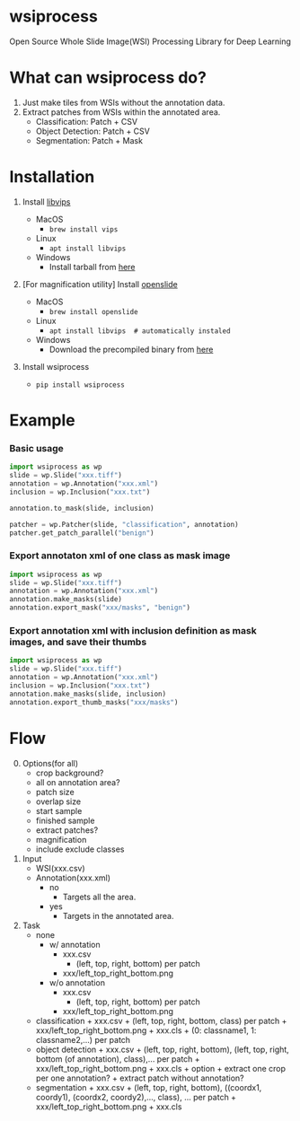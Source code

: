 # wsiprocess
Open Source Whole Slide Image(WSI) Processing Library for Deep Learning

# What can wsiprocess do?
1. Just make tiles from WSIs without the annotation data.
2. Extract patches from WSIs within the annotated area.
	- Classification: Patch + CSV
	- Object Detection: Patch + CSV
	- Segmentation: Patch + Mask

# Installation
1. Install [libvips](https://libvips.github.io/libvips/)
	- MacOS
		- `brew install vips`
	- Linux
		- `apt install libvips`
	- Windows
		- Install tarball from [here](https://github.com/libvips/build-win64)

2. [For magnification utility] Install [openslide](https://openslide.org/)
	- MacOS
		- `brew install openslide`
	- Linux
		- `apt install libvips  # automatically instaled`
	- Windows
		- Download the precompiled binary from [here](https://openslide.org/download/#windows-binaries)

3. Install wsiprocess
	- `pip install wsiprocess`

# Example

### Basic usage

```python
import wsiprocess as wp
slide = wp.Slide("xxx.tiff")
annotation = wp.Annotation("xxx.xml")
inclusion = wp.Inclusion("xxx.txt")

annotation.to_mask(slide, inclusion)

patcher = wp.Patcher(slide, "classification", annotation)
patcher.get_patch_parallel("benign")
```

### Export annotaton xml of one class as mask image

```python
import wsiprocess as wp
slide = wp.Slide("xxx.tiff")
annotation = wp.Annotation("xxx.xml")
annotation.make_masks(slide)
annotation.export_mask("xxx/masks", "benign")
```

### Export annotation xml with inclusion definition as mask images, and save their thumbs

```python
import wsiprocess as wp
slide = wp.Slide("xxx.tiff")
annotation = wp.Annotation("xxx.xml")
inclusion = wp.Inclusion("xxx.txt")
annotation.make_masks(slide, inclusion)
annotation.export_thumb_masks("xxx/masks")
```

# Flow
0. Options(for all)
	- crop background?
	- all on annotation area?
	- patch size
	- overlap size
	- start sample
	- finished sample
	- extract patches?
	- magnification
	- include exclude classes
1. Input
	- WSI(xxx.csv)
	- Annotation(xxx.xml)
    	+ no
    		+ Targets all the area.
    	+ yes
    		+ Targets in the annotated area.
2. Task
	- none
		+ w/ annotation
			+ xxx.csv
				+ (left, top, right, bottom) per patch
			+ xxx/left_top_right_bottom.png
		+ w/o annotation
			+ xxx.csv
				+ (left, top, right, bottom) per patch
			+ xxx/left_top_right_bottom.png
	- classification
			+ xxx.csv
				+ (left, top, right, bottom, class) per patch
			+ xxx/left_top_right_bottom.png
			+ xxx.cls
				+ (0: classname1, 1: classname2,...) per patch
	- object detection
			+ xxx.csv
				+ (left, top, right, bottom), (left, top, right, bottom (of annotation), class),... per patch
			+ xxx/left_top_right_bottom.png
			+ xxx.cls
			+ option
				+ extract one crop per one annotation?
				+ extract patch without annotation?
	- segmentation
			+ xxx.csv
				+ (left, top, right, bottom), ((coordx1, coordy1), (coordx2, coordy2),..., class), ... per patch
			+ xxx/left_top_right_bottom.png
			+ xxx.cls
